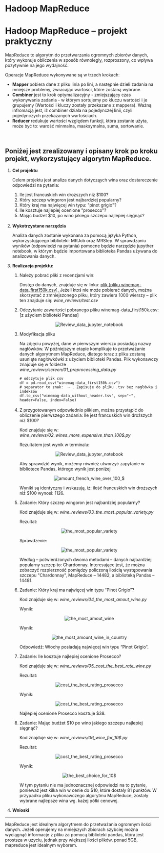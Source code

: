 # Hadoop MapReduce 
<h1><b>Hadoop MapReduce</b> – projekt praktyczny</h1>

MapReduce to algorytm do przetwarzania ogromnych zbiorów danych, który wykonuje obliczenia w sposób równoległy, rozproszony, co wpływa pozytywnie na jego wydajność.

Operacje MapReduce wykonywane są w trzech krokach:
<ul>
  <li><b>Mapper </b>pobiera dane z pliku linia po lini, a następnie dzieli zadania na mniejsze problemy, zwracając wartości, które zostaną wybrane.</li>
  <li><b>Combiner </b>jest to krok optymalizacyjny - zmiejszający czas wykonywania zadania - w którym sortujemy po kluczu wartości i je grupujemy (Wartości i kluczy zostały przekazane z mappera). Ważną infromacją jest, iż combiner działa na pojedynczej linii, czyli pojedynczych przekazanych wartościach.</li>
  <li><b>Reducer </b>redukuje wartości względem funkcji, która zostanie użyta, może być to: warość minmalna, maaksymalna, suma, sortowanie.</li>
</ul>

<br>
<h2>Poniżej jest zrealizowany i opisany krok po kroku projekt, wykorzystujący algorytm MapReduce.</h2>
<ol>
  
  <!-- 1 -->
  
  <li><b>Cel projektu</b></li>
<p>Celem projektu jest analiza danych dotycząych wina oraz dostareczenie odpowiedzi na pytania: </p>

<ol>
  <li>Ile jest francuskich win droższych niż $100?</li>
  <li>Który szczep wingoron jest najbardziej popularny?</li>
  <li>Który kraj ma najwięcej win typu: "pinot grigio"?</li>
  <li>Ile kosztuje najlepiej ocenione "prosecco"?</li>
  <li>Mając budżet $10, po wino jakiego szczepu najlepiej sięgnąć?</li>
</ol>

<br>
  <!-- 2 -->
  

<li><b>Wykotrzystane narzędzia</b></li>
  <p>Analiza danych zostanie wykonana za pomocą języka Python, wykorzystującego biblioteki: MRJob oraz MRStep. W sprawdzaniu wyników (odpowiedzi na pytania) pomocne będzie narzędzie jupyther notebook, w którym będzie importowana biblioteka Pandas używana do analizowania danych.</p>
  
   <!-- 3 -->
  

<li><b>Realizacja projektu:</b></li>


  <ol>
    <!-- 1 -->
    <li>Należy pobrać pliki z recenzjami win:</li>
    <p>Dostęp do danych, znajduje się w linku: <a href="https://www.kaggle.com/zynicide/wine-reviews">plik [pliku winemag-data_first150k.csv]. </a>Jeżeli ktoś nie może pobierać danych, można skorzystać z zmniejszonego pliku, który zawiera 1000 wierszy – plik ten znajduje się: <i>wine_reviews/test.csv</i></p>
<!--  2  -->
    <li>Odczytanie zawartości pobranego pliku winemag-data_first150k.csv: [z użyciem biblioteki Pandas]</li>
    <p align="center">
      <img src="https://github.com/LukaszMikol/big-data-hadoop-map-reudce-course/tree/master/wine_reviews/screens/Review_data_jupyter_notebook.png" alt="Review_data_jupyter_notebook" title="Review data jupyter notebook">
    </p>
<!-- 3 -->
    <li>Modyfikacja pliku</li>
    <p>Na zdjęciu powyżej, dane w pierwszym wierszu posiadają nazwy nagłówków. W późniejszym etapie komplikuje to przetważanie danych algorytmem MapReduce, dlatego teraz z pliku zostaną usunięte nagłówkówki z użyciem biblioteki Pandas. Plik wykonawczy znajduje się w folderze <i>wine_reviews/screen/01_preprocessing_data.py</i></p>
<code># odczytuje plik csv</code><br>
<code>df = pd.read_csv("winemag-data_first150k.csv")</code><br>
<code># separator to znak:  ~ . Zapisuje do pliku .tsv bez nagłówka i indeksów </code><br>
<code>df.to_csv("winemag-data_without_header.tsv", sep="~", header=False, index=False)</code><br><br>
<!-- 4 -->
    <li>Z przygotowanym odpowiednio plikiem, można przystąpić do obliczenie pierwszego zadania: Ile jest francuskich win droższych niż $100?</li>
    <p>Kod znajduje się w: <i>wine_reviews/02_wines_more_expensive_than_100$.py</i></p>
    <p>Rezultatem jest wynik w terminalu: </p>
    <p align="center">
      <img src="https://github.com/LukaszMikol/big-data-hadoop-map-reudce-course/blob/master/wine_reviews/screens/result_02_py.png" alt="Review_data_jupyter_notebook" title="Review data jupyter notebook">
    </p>
    <p>Aby sprawdzić wynik, możemy również utworzyć zapytanie w bibliotece Pandas, którego wynik jest poniżej</p>
    <p align="center">
      <img src="https://github.com/LukaszMikol/big-data-hadoop-map-reudce-course/blob/master/wine_reviews/screens/amount_french_wine_over_100_$.png" alt="amount_french_wine_over_100_$" title="amount french wine over 100$">
    </p>
    <p>Wyniki są identyczny i wskazują, iż: ilość francuskich win droższych niż $100 wynosi: 1126.</p>
   <!-- 5 -->
	<li>Zadanie: Który szczep wingoron jest najbardziej popularny?</li>
    <p>Kod znajduje się w: <i>wine_reviews/03_the_most_popular_variety.py</i></p>
    <p>Rezultat: </p>
    <p align="center">
      <img src="https://github.com/LukaszMikol/big-data-hadoop-map-reudce-course/blob/master/wine_reviews/screens/result_03_py.png" alt="the_most_popular_variety" title="the most popular variety">
    </p>
    <p>Sprawdzenie: </p>
    <p align="center">
      <img src="https://github.com/LukaszMikol/big-data-hadoop-map-reudce-course/blob/master/wine_reviews/screens/the_most_popular_variety.png" alt="the_most_popular_variety" title="the most popular variety">
    </p>
    <p>Według – potwierdzonych dwoma metodami – danych najbardziej popularny szczep to: Chardonnay. Interesujące jest, że można zobaczyć rozpierzność pomiędzy policzoną ilością występowania szczepu "Chardonnay", MapReduce – 14482, a biblioteką Pandas – 14481. </p>
        <!-- 7 -->
    <li>Zadanie: Który kraj ma najwięcej win typu “Pinot Grigio”?</li>
    <p>Kod znajduje się w: <i>wine_reviews/04_the_most_amout_wine.py</i></p>
    <p>Wynik: </p>
    <p align="center">
      <img src="https://github.com/LukaszMikol/big-data-hadoop-map-reudce-course/blob/master/wine_reviews/screens/result_04_py.png" alt="the_most_amout_wine" title="the most amount wine">
    </p>
    <p>Wynik:</p>
    <p align="center">
      <img src="https://github.com/LukaszMikol/big-data-hadoop-map-reudce-course/blob/master/wine_reviews/screens/the_most_amount_wine_in_country.png" alt="the_most_amount_wine_in_country" title="the most amount wine in country">
    </p>
    <p>Odpowiedź: Włochy posiadają najwięcej win typu “Pinot Grigio”.</p>
        <!-- 8 -->
    <li>Zadanie: Ile kosztuje najlepiej ocenione Prosecco?</li>
    <p>Kod znajduje się w: <i>wine_reviews/05_cost_the_best_rate_wine.py</i></p>
    <p>Rezultat: </p>
    <p align="center">
      <img src="https://github.com/LukaszMikol/big-data-hadoop-map-reudce-course/blob/master/wine_reviews/screens/result_05_py.png" alt="cost_the_best_rating_prosecco" title="cost the best rating proseccos">
    </p>
    <p>Wynik: </p>
    <p align="center">
      <img src="https://github.com/LukaszMikol/big-data-hadoop-map-reudce-course/blob/master/wine_reviews/screens/cost_the_best_rating_prosecco.png" alt="cost_the_best_rating_prosecco" title="cost the best rating prosecco">
    </p>
    <p>Najlepiej ocenione Prosecco kosztuje $38.</p>
        <!-- 9 -->
    <li>Zadanie:  Mając budżet $10 po wino jakiego szczepu najlepiej sięgnąć?</li>
    <p>Kod znajduje się w: <i>wine_reviews/06_wine_for_10$.py</i></p>
    <p>Rezultat: </p>
    <p align="center">
      <img src="https://github.com/LukaszMikol/big-data-hadoop-map-reudce-course/blob/master/wine_reviews/screens/result_06_py.png" alt="cost_the_best_rating_prosecco" title="cost the best rating proseccos">
    </p>
    <p>Wynik:</p>
    <p align="center">
      <img src="https://github.com/LukaszMikol/big-data-hadoop-map-reudce-course/blob/master/wine_reviews/screens/the_best_choice_for_10$.png" alt="the_best_choice_for_10$" title="the_best_choice_for_10$">
    </p>
    <p>W tym pytaniu nie ma jednoznacznej odpowiedzi na to pytanie, ponieważ jest kilka win w cenie do $10, które dostały 81 punktów. W przypadku pliku wykonawczego algorytmu MapReduce, zostały wybrane najlepsze wina wg. każej półki cenowej.</p>

  </ol>
<li><b>Wnioski</b></li>
</ol>
<hr>
<p>MapReduce jest idealnym algorytmem do przetważania ogromnym ilości danych. Jeżeli operujemy na mniejszych zbiorach szybciej można wyciągnąć informacje z pliku za pomocą biblioteki pandas, która jest prostsza w użyciu, jednak przy większej ilości plików, ponad 5GB, mapreduce jest idealnym wyborem.</p>

